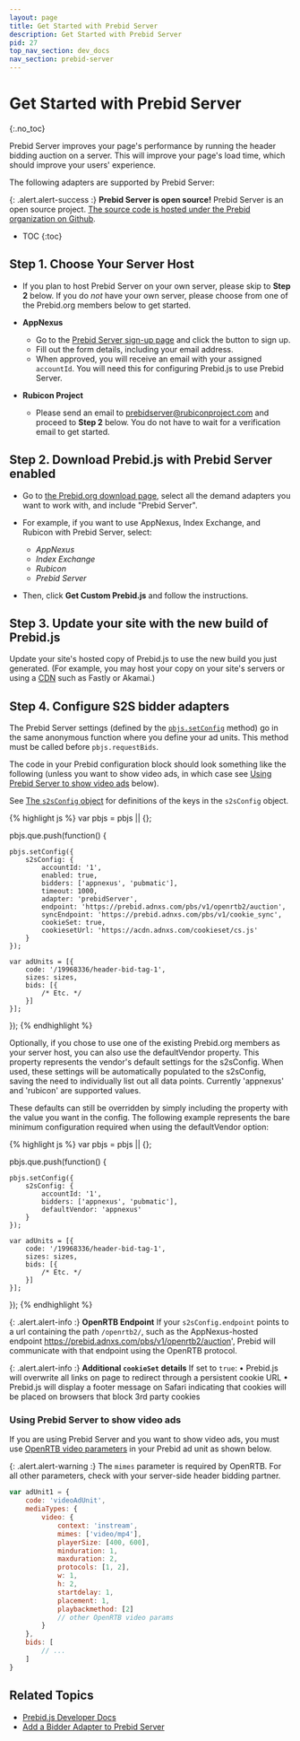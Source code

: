```yaml
---
layout: page
title: Get Started with Prebid Server
description: Get Started with Prebid Server
pid: 27
top_nav_section: dev_docs
nav_section: prebid-server
---
```


<script type="text/javascript" src="{{site.baseurl}}/assets/js/prebid-server-api.js"></script>
<div class="bs-docs-section" markdown="1">

# Get Started with Prebid Server
{:.no_toc}

Prebid Server improves your page's performance by running the header bidding auction on a server.
This will improve your page's load time, which should improve your users' experience.

The following adapters are supported by Prebid Server:

<ul id="prebid-server-bidder-list"></ul>

{: .alert.alert-success :}
**Prebid Server is open source!**
Prebid Server is an open source project.  [The source code is hosted under the Prebid organization on Github](https://github.com/prebid/prebid-server).

* TOC
{:toc}

## Step 1. Choose Your Server Host

- If you plan to host Prebid Server on your own server, please skip to **Step 2** below. If you do *not* have your own server, please choose from one of the Prebid.org members below to get started.

- **AppNexus**
  - Go to the [Prebid Server sign-up page](https://prebid.adnxs.com) and click the button to sign up.
  - Fill out the form details, including your email address.
  - When approved, you will receive an email with your assigned `accountId`. You will need this for configuring Prebid.js to use Prebid Server.

- **Rubicon Project**
  - Please send an email to prebidserver@rubiconproject.com and proceed to **Step 2** below. You do not have to wait for a verification email to get started.


## Step 2. Download Prebid.js with Prebid Server enabled

- Go to [the Prebid.org download page]({{site.baseurl}}/download.html), select all the demand adapters you want to work with, and include "Prebid Server".

- For example, if you want to use AppNexus, Index Exchange, and Rubicon with Prebid Server, select:
  - *AppNexus*
  - *Index Exchange*
  - *Rubicon*
  - *Prebid Server*

- Then, click **Get Custom Prebid.js** and follow the instructions.

## Step 3. Update your site with the new build of Prebid.js

Update your site's hosted copy of Prebid.js to use the new build you just generated.  (For example, you may host your copy on your site's servers or using a [CDN](https://en.wikipedia.org/wiki/Content_delivery_network) such as Fastly or Akamai.)

## Step 4. Configure S2S bidder adapters

The Prebid Server settings (defined by the [`pbjs.setConfig`]({{site.baseurl}}/dev-docs/publisher-api-reference.html#module_pbjs.setConfig) method) go in the same anonymous function where you define your ad units.  This method must be called before `pbjs.requestBids`.

The code in your Prebid configuration block should look something like the following (unless you want to show video ads, in which case see [Using Prebid Server to show video ads](#prebid-server-video-openrtb) below).

See [The `s2sConfig` object]({{site.baseurl}}/dev-docs/publisher-api-reference.html#setConfig-Server-to-Server) for definitions of the keys in the `s2sConfig` object.

{% highlight js %}
var pbjs = pbjs || {};

pbjs.que.push(function() {

    pbjs.setConfig({
        s2sConfig: {
            accountId: '1',
            enabled: true,
            bidders: ['appnexus', 'pubmatic'],
            timeout: 1000,
            adapter: 'prebidServer',
            endpoint: 'https://prebid.adnxs.com/pbs/v1/openrtb2/auction',
            syncEndpoint: 'https://prebid.adnxs.com/pbs/v1/cookie_sync',
            cookieSet: true,
            cookiesetUrl: 'https://acdn.adnxs.com/cookieset/cs.js'
        }
    });

    var adUnits = [{
        code: '/19968336/header-bid-tag-1',
        sizes: sizes,
        bids: [{
            /* Etc. */
        }]
    }];
});
{% endhighlight %}

Optionally, if you chose to use one of the existing Prebid.org members as your server host, you can also use the defaultVendor property.  This property represents the vendor's default settings for the s2sConfig.  When used, these settings will be automatically populated to the s2sConfig, saving the need to individually list out all data points. Currently 'appnexus' and 'rubicon' are supported values.

These defaults can still be overridden by simply including the property with the value you want in the config.  The following example represents the bare minimum configuration required when using the defaultVendor option:

{% highlight js %}
var pbjs = pbjs || {};

pbjs.que.push(function() {

    pbjs.setConfig({
        s2sConfig: {
            accountId: '1',
            bidders: ['appnexus', 'pubmatic'],
            defaultVendor: 'appnexus'
        }
    });

    var adUnits = [{
        code: '/19968336/header-bid-tag-1',
        sizes: sizes,
        bids: [{
            /* Etc. */
        }]
    }];
});
{% endhighlight %}

{: .alert.alert-info :}
**OpenRTB Endpoint**
If your `s2sConfig.endpoint` points to a url containing the path `/openrtb2/`, such as the AppNexus-hosted endpoint https://prebid.adnxs.com/pbs/v1/openrtb2/auction', Prebid will communicate with that endpoint using the OpenRTB protocol.

{: .alert.alert-info :}
**Additional `cookieSet` details**
If set to `true`:
&bull; Prebid.js will overwrite all links on page to redirect through a persistent cookie URL
&bull; Prebid.js will display a footer message on Safari indicating that cookies will be placed on browsers that block 3rd party cookies

<a name="prebid-server-video-openrtb" />

### Using Prebid Server to show video ads

If you are using Prebid Server and you want to show video ads, you must use [OpenRTB video parameters](https://www.iab.com/guidelines/real-time-bidding-rtb-project/) in your Prebid ad unit as shown below.

{: .alert.alert-warning :}
The `mimes` parameter is required by OpenRTB.  For all other parameters, check with your server-side header bidding partner.

```javascript
var adUnit1 = {
    code: 'videoAdUnit',
    mediaTypes: {
        video: {
            context: 'instream',
            mimes: ['video/mp4'],
            playerSize: [400, 600],
            minduration: 1,
            maxduration: 2,
            protocols: [1, 2],
            w: 1,
            h: 2,
            startdelay: 1,
            placement: 1,
            playbackmethod: [2]
            // other OpenRTB video params
        }
    },
    bids: [
        // ...
    ]
}
```

## Related Topics

+ [Prebid.js Developer Docs]({{site.baseurl}}/dev-docs/getting-started.html)
+ [Add a Bidder Adapter to Prebid Server]({{site.baseurl}}/dev-docs/add-a-prebid-server-adapter.html)

</div>
<script type="text/javascript" async>
(function() {
    function onSuccess(bidders) {
        bidders.sort();
        var list = document.getElementById("prebid-server-bidder-list");
        for (var i = 0; i < bidders.length; i++) {
            var thisElement = document.createElement("li")
            thisElement.innerHTML = bidders[i]
            list.appendChild(thisElement)
        }
    }
    function onError(status, err) {
        var list = document.getElementById("prebid-server-bidder-list");
        var err = document.createElement("span")
        err.innerHTML = "Failed to fetch Prebid Server adapters. HTTP status: " + status + ". response:  " + err;
        list.parentNode.replaceChild(list, err)
    }
    pbs.fetchBidders(onSuccess, onError);
})()
</script>
